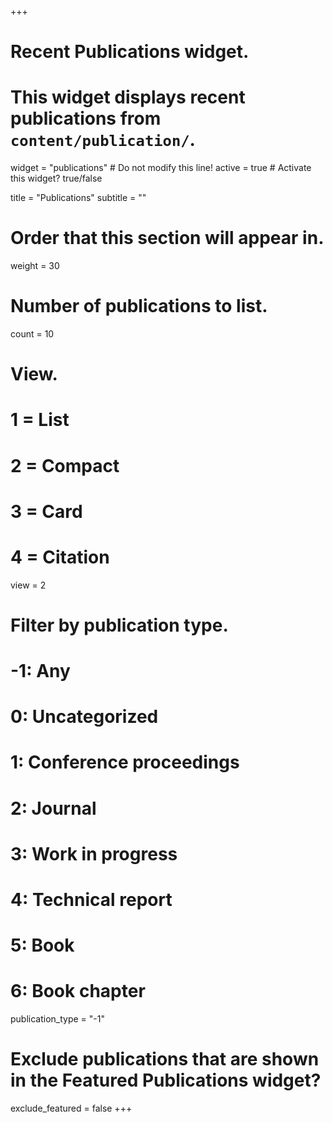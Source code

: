 +++
# Recent Publications widget.
# This widget displays recent publications from `content/publication/`.
widget = "publications"  # Do not modify this line!
active = true  # Activate this widget? true/false

title = "Publications"
subtitle = ""

# Order that this section will appear in.
weight = 30

# Number of publications to list.
count = 10

# View.
#   1 = List
#   2 = Compact
#   3 = Card
#   4 = Citation
view = 2

# Filter by publication type.
# -1: Any
#  0: Uncategorized
#  1: Conference proceedings
#  2: Journal
#  3: Work in progress
#  4: Technical report
#  5: Book
#  6: Book chapter
publication_type = "-1"

# Exclude publications that are shown in the Featured Publications widget?
exclude_featured = false
+++

